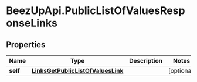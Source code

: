 # BeezUpApi.PublicListOfValuesResponseLinks

## Properties
Name | Type | Description | Notes
------------ | ------------- | ------------- | -------------
**self** | [**LinksGetPublicListOfValuesLink**](LinksGetPublicListOfValuesLink.md) |  | [optional] 


